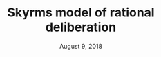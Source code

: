 ---
lecture: 4
title: Skyrms model of rational deliberation
file: games-reasoning-lec4.pdf
date: August 9, 2018
---